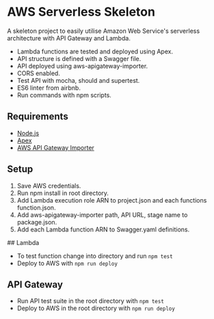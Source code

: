 # AWS Serverless Skeleton

A skeleton project to easily utilise Amazon Web Service's serverless architecture with API Gateway and Lambda.

- Lambda functions are tested and deployed using Apex.
- API structure is defined with a Swagger file.
- API deployed using aws-apigateway-importer.
- CORS enabled.
- Test API with mocha, should and supertest.
- ES6 linter from airbnb.
- Run commands with npm scripts.

## Requirements

- [Node.js](https://nodejs.org)
- [Apex](https://github.com/apex/apex)
- [AWS API Gateway Importer](https://github.com/awslabs/aws-apigateway-importer)

## Setup

1. Save AWS credentials.
2. Run npm install in root directory.
3. Add Lambda execution role ARN to project.json and each functions function.json.
4. Add aws-apigateway-importer path, API URL, stage name to package.json.
5. Add each Lambda function ARN to Swagger.yaml definitions.

## Lambda

- To test function change into directory and run `npm test`
- Deploy to AWS with `npm run deploy`

## API Gateway

- Run API test suite in the root directory with `npm test`
- Deploy to AWS in the root directory with `npm run deploy`
